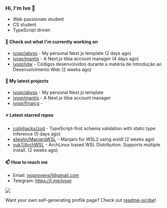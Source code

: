 ### Hi, I'm Ivo 👋

* Web passionate student
* CS student
* TypeScript driven

#### 👷 Check out what I'm currently working on

- [ivopr/abyss](https://github.com/ivopr/abyss) - My personal Next.js template (2 days ago)
- [ivopr/mantis](https://github.com/ivopr/mantis) - A Next.js tibia account manager (4 days ago)
- [ivopr/idw](https://github.com/ivopr/idw) - Códigos desenvolvidos durante a matéria de Introdução ao Desenvolvimento Web (2 weeks ago)

#### 🌱 My latest projects

- [ivopr/abyss](https://github.com/ivopr/abyss) - My personal Next.js template
- [ivopr/mantis](https://github.com/ivopr/mantis) - A Next.js tibia account manager
- [ivopr/finalcg](https://github.com/ivopr/finalcg) - 

#### ⭐️ Latest starred repos

- [colinhacks/zod](https://github.com/colinhacks/zod) - TypeScript-first schema validation with static type inference (5 days ago)
- [sileshn/ManjaroWSL](https://github.com/sileshn/ManjaroWSL) - Manjaro for WSL2 using wsldl (2 weeks ago)
- [yuk7/ArchWSL](https://github.com/yuk7/ArchWSL) - ArchLinux based WSL Distribution. Supports multiple install. (2 weeks ago)

#### 📫 How to reach me

- Email: [ivoprovensi1@gmail.com](mailto://ivoprovensi1@gmail.com)
- Telegram: https://t.me/ivopr

![](https://github-readme-stats.vercel.app/api/top-langs/?username=ivopr&layout=compact&theme=react)

Want your own self-generating profile page? Check out [readme-scribe](https://github.com/muesli/readme-scribe)!

